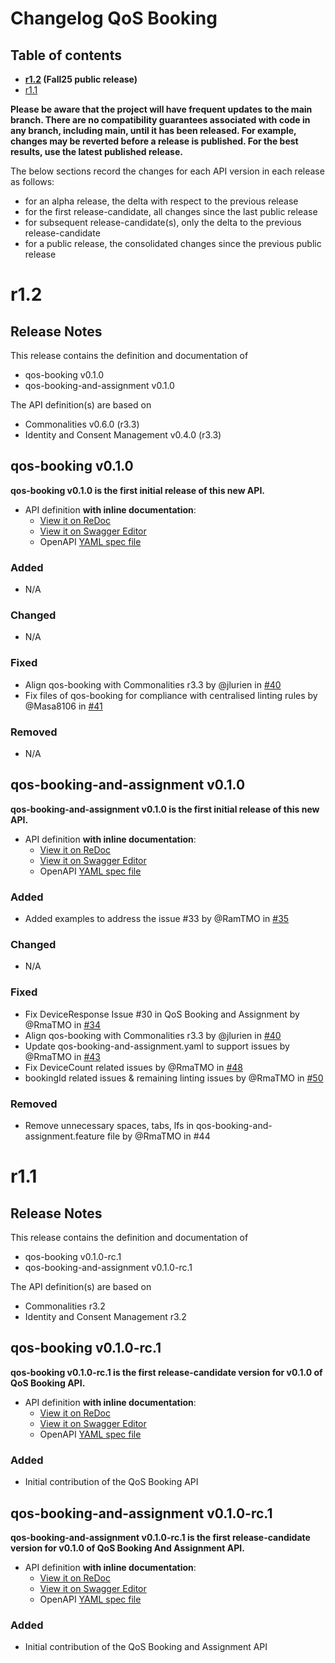 # Changelog QoS Booking

## Table of contents

- **[r1.2](#r12) (Fall25 public release)**
- [r1.1](#r11)

**Please be aware that the project will have frequent updates to the main branch. There are no compatibility guarantees associated with code in any branch, including main, until it has been released. For example, changes may be reverted before a release is published. For the best results, use the latest published release.**

The below sections record the changes for each API version in each release as follows:

* for an alpha release, the delta with respect to the previous release
* for the first release-candidate, all changes since the last public release
* for subsequent release-candidate(s), only the delta to the previous release-candidate
* for a public release, the consolidated changes since the previous public release

# r1.2

## Release Notes

This release contains the definition and documentation of
* qos-booking v0.1.0
* qos-booking-and-assignment v0.1.0

The API definition(s) are based on
* Commonalities v0.6.0 (r3.3)
* Identity and Consent Management v0.4.0 (r3.3)

## qos-booking v0.1.0

**qos-booking v0.1.0 is the first initial release of this new API.**

- API definition **with inline documentation**:
  - [View it on ReDoc](https://redocly.github.io/redoc/?url=https://raw.githubusercontent.com/camaraproject/QoSBooking/r1.2/code/API_definitions/qos-booking.yaml&nocors)
  - [View it on Swagger Editor](https://editor.swagger.io/?url=https://raw.githubusercontent.com/camaraproject/QoSBooking/r1.2/code/API_definitions/qos-booking.yaml)
  - OpenAPI [YAML spec file](https://github.com/camaraproject/QoSBooking/blob/r1.2/code/API_definitions/qos-booking.yaml)

### Added
* N/A 

### Changed
* N/A

### Fixed
* Align qos-booking with Commonalities r3.3 by @jlurien in [#40](https://github.com/camaraproject/QoSBooking/pull/40)
* Fix files of qos-booking for compliance with centralised linting rules by @Masa8106 in [#41](https://github.com/camaraproject/QoSBooking/pull/41)

### Removed
* N/A

## qos-booking-and-assignment v0.1.0

**qos-booking-and-assignment v0.1.0 is the first initial release of this new API.**

- API definition **with inline documentation**:
  - [View it on ReDoc](https://redocly.github.io/redoc/?url=https://raw.githubusercontent.com/camaraproject/QoSBooking/r1.2/code/API_definitions/qos-booking-and-assignment.yaml&nocors)
  - [View it on Swagger Editor](https://editor.swagger.io/?url=https://raw.githubusercontent.com/camaraproject/QoSBooking/r1.2/code/API_definitions/qos-booking-and-assignment.yaml)
  - OpenAPI [YAML spec file](https://github.com/camaraproject/QoSBooking/blob/r1.2/code/API_definitions/qos-booking-and-assignment.yaml)

### Added
* Added examples to address the issue #33 by @RamTMO in [#35](https://github.com/camaraproject/QoSBooking/pull/35)

### Changed
* N/A

### Fixed
* Fix DeviceResponse Issue #30 in QoS Booking and Assignment by @RmaTMO in [#34](https://github.com/camaraproject/QoSBooking/pull/34)
* Align qos-booking with Commonalities r3.3 by @jlurien in [#40](https://github.com/camaraproject/QoSBooking/pull/40)
* Update qos-booking-and-assignment.yaml to support issues by @RmaTMO in [#43](https://github.com/camaraproject/QoSBooking/pull/43)
* Fix DeviceCount related issues by @RmaTMO in [#48](https://github.com/camaraproject/QoSBooking/pull/48)
* bookingId related issues & remaining linting issues by @RmaTMO in [#50](https://github.com/camaraproject/QoSBooking/pull/50)

### Removed
* Remove unnecessary spaces, tabs, lfs in qos-booking-and-assignment.feature file by @RmaTMO in #44
  
# r1.1

## Release Notes

This release contains the definition and documentation of
* qos-booking v0.1.0-rc.1
* qos-booking-and-assignment v0.1.0-rc.1

The API definition(s) are based on
* Commonalities r3.2
* Identity and Consent Management r3.2

## qos-booking v0.1.0-rc.1

**qos-booking v0.1.0-rc.1 is the first release-candidate version for v0.1.0 of QoS Booking API.**

- API definition **with inline documentation**:
  - [View it on ReDoc](https://redocly.github.io/redoc/?url=https://raw.githubusercontent.com/camaraproject/QoSBooking/r1.1/code/API_definitions/qos-booking.yaml&nocors)
  - [View it on Swagger Editor](https://editor.swagger.io/?url=https://raw.githubusercontent.com/camaraproject/QoSBooking/r1.1/code/API_definitions/qos-booking.yaml)
  - OpenAPI [YAML spec file](https://github.com/camaraproject/QoSBooking/blob/r1.1/code/API_definitions/qos-booking.yaml)

### Added
* Initial contribution of the QoS Booking API 

## qos-booking-and-assignment v0.1.0-rc.1

**qos-booking-and-assignment v0.1.0-rc.1 is the first release-candidate version for v0.1.0 of QoS Booking And Assignment API.**

- API definition **with inline documentation**:
  - [View it on ReDoc](https://redocly.github.io/redoc/?url=https://raw.githubusercontent.com/camaraproject/QoSBooking/r1.1/code/API_definitions/qos-booking-and-assignment.yaml&nocors)
  - [View it on Swagger Editor](https://editor.swagger.io/?url=https://raw.githubusercontent.com/camaraproject/QoSBooking/r1.1/code/API_definitions/qos-booking-and-assignment.yaml)
  - OpenAPI [YAML spec file](https://github.com/camaraproject/QoSBooking/blob/r1.1/code/API_definitions/qos-booking-and-assignment.yaml)

### Added
* Initial contribution of the QoS Booking and Assignment API
